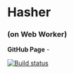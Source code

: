 # Hasher 
### (on Web Worker)

**GitHub Page** - 

[![Build status](https://ci.appveyor.com/api/projects/status/4hh1d44mi9rhqevc?svg=true)](https://ci.appveyor.com/project/dmiweb/hasher)
